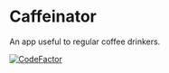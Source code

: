 # Caffeinator

An app useful to regular coffee drinkers.

[![CodeFactor](https://www.codefactor.io/repository/github/smdtechslovakia/caffeinator/badge)](https://www.codefactor.io/repository/github/smdtechslovakia/caffeinator)
